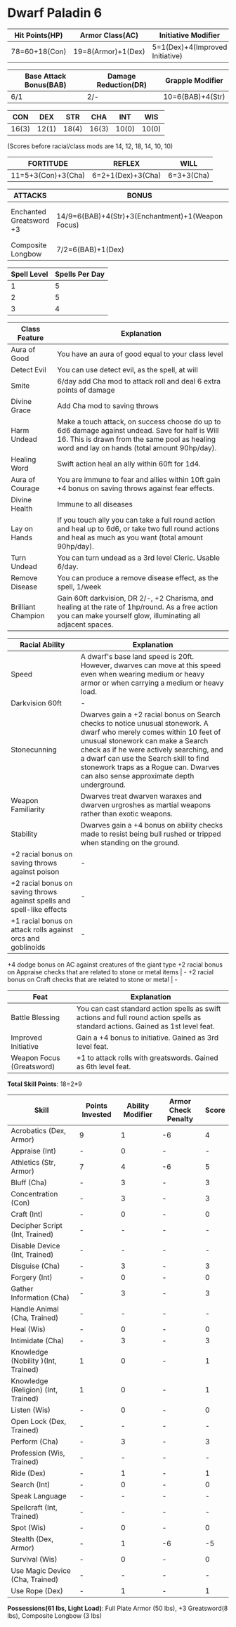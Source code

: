 # Dwarf Paladin 6

Hit Points(HP) | Armor Class(AC) | Initiative Modifier | Speed | Size
-------------- | --------------- | ------------------- | ----- | ----
78=60+18(Con)  | 19=8(Armor)+1(Dex)| 5=1(Dex)+4(Improved Initiative)| 20ft | Medium (0)

Base Attack Bonus(BAB) | Damage Reduction(DR) | Grapple Modifier
---------------------  | -------------------- | ----------------
6/1                    | 2/-                  | 10=6(BAB)+4(Str)

CON   | DEX   | STR   | CHA   | INT   | WIS 
---   | ---   | ---   | ---   | -     | ------- 
16(3) | 12(1) | 18(4) | 16(3) | 10(0) | 10(0) 

(Scores before racial/class mods are 14, 12, 18, 14, 10, 10)

FORTITUDE | REFLEX | WILL
--------- | ------ | ----
11=5+3(Con)+3(Cha)| 6=2+1(Dex)+3(Cha)   | 6=3+3(Cha)

ATTACKS | BONUS | DAMAGE | CRITICAL | NOTES
------- | ----- | ------ | -------- | -----
Enchanted Greatsword +3  | 14/9=6(BAB)+4(Str)+3(Enchantment)+1(Weapon Focus) | 2d6+9(6(Str*1.5)+3(Enchantment)) | 19-20/x2 | +3 Enchantment Bonus to attack/damage
Composite Longbow | 7/2=6(BAB)+1(Dex) | 1d8+4(Str) | 20/x3 | 110ft range increment

Spell Level | Spells Per Day 
----------- | --------------
1           | 5
2           | 5
3           | 4

Class Feature | Explanation
------------- | -----------
Aura of Good       | You have an aura of good equal to your class level
Detect Evil        | You can use detect evil, as the spell, at will
Smite              | 6/day add Cha mod to attack roll and deal 6 extra points of damage
Divine Grace       | Add Cha mod to saving throws
Harm Undead        | Make a touch attack, on success choose do up to 6d6 damage against undead. Save for half is Will 16. This is drawn from the same pool as healing word and lay on hands (total amount 90hp/day).
Healing Word       | Swift action heal an ally within 60ft for 1d4.
Aura of Courage    | You are immune to fear and allies within 10ft gain +4 bonus on saving throws against fear effects.
Divine Health      | Immune to all diseases
Lay on Hands       | If you touch ally you can take a full round action and heal up to 6d6, or take two full round actions and heal as much as you want (total amount 90hp/day). 
Turn Undead        | You can turn undead as a 3rd level Cleric. Usable 6/day.
Remove Disease     | You can produce a remove disease effect, as the spell, 1/week
Brilliant Champion | Gain 60ft darkvision, DR 2/-, +2 Charisma, and healing at the rate of 1hp/round. As a free action you can make yourself glow, illuminating all adjacent spaces.

Racial Ability| Explanation
------------- | -----------
Speed | A dwarf's base land speed is 20ft. However, dwarves can move at this speed even when wearing medium or heavy armor or when carrying a medium or heavy load.
Darkvision 60ft | -  
Stonecunning | Dwarves gain a +2 racial bonus on Search checks to notice unusual stonework. A dwarf who merely comes within 10 feet of unusual stonework can make a Search check as if he were actively searching, and a dwarf can use the Search skill to find stonework traps as a Rogue can. Dwarves can also sense approximate depth underground.
Weapon Familiarity | Dwarves treat dwarven waraxes and dwarven urgroshes as martial weapons rather than exotic weapons.
Stability | Dwarves gain a +4 bonus on ability checks made to resist being bull rushed or tripped when standing on the ground.
+2 racial bonus on saving throws against poison | -
+2 racial bonus on saving throws against spells and spell-like effects | -
+1 racial bonus on attack rolls against orcs and goblinoids | -
+4 dodge bonus on AC against creatures of the giant type
+2 racial bonus on Appraise checks that are related to stone or metal items | -
+2 racial bonus on Craft checks that are related to stone or metal | -

Feat | Explanation
----- | -----------
Battle Blessing           | You can cast standard action spells as swift actions and full round action spells as standard actions. Gained as 1st level feat.
Improved Initiative       | Gain a +4 bonus to initiative. Gained as 3rd level feat.
Weapon Focus (Greatsword) | +1 to attack rolls with greatswords. Gained as 6th level feat.

**Total Skill Points**: 18=2*9

Skill | Points Invested | Ability Modifier | Armor Check Penalty | Score
----- | --------------- | ---------------- | ------------------- | -----
Acrobatics (Dex, Armor)                    | 9 | 1 | -6 | 4
Appraise (Int)                             | - | 0 | - | -
Athletics (Str, Armor)                     | 7 | 4 | -6 | 5
Bluff (Cha)                                | - | 3 | - | 3
Concentration (Con)                        | - | 3 | - | 3
Craft (Int)                                | - | 0 | - | 0
Decipher Script (Int, Trained)             | - | - | - | -
Disable Device (Int, Trained)              | - | - | - | -
Disguise (Cha)                             | - | 3 | - | 3
Forgery (Int)                              | - | 0 | - | 0
Gather Information (Cha)                   | - | 3 | - | 3
Handle Animal (Cha, Trained)               | - | - | - | -
Heal (Wis)                                 | - | 0 | - | 0
Intimidate (Cha)                           | - | 3 | - | 3
Knowledge (Nobility )(Int, Trained)        | 1 | 0 | - | 1
Knowledge (Religion) (Int, Trained)        | 1 | 0 | - | 1
Listen (Wis)                               | - | 0 | - | 0
Open Lock (Dex, Trained)                   | - | - | - | -
Perform (Cha)                              | - | 3 | - | 3
Profession (Wis, Trained)                  | - | - | - | -
Ride (Dex)                                 | - | 1 | - | 1
Search (Int)                               | - | 0 | - | 0
Speak Language                             | - | - | - | -
Spellcraft (Int, Trained)                  | - | - | - | -
Spot (Wis)                                 | - | 0 | - | 0
Stealth (Dex, Armor)                       | - | 1 | -6 | -5
Survival (Wis)                             | - | 0 | - | 0
Use Magic Device (Cha, Trained)            | - | - | - | -
Use Rope (Dex)                             | - | 1 | - | 1

**Possessions(61 lbs, Light Load)**: Full Plate Armor (50 lbs), +3 Greatsword(8 lbs), Composite Longbow (3 lbs)